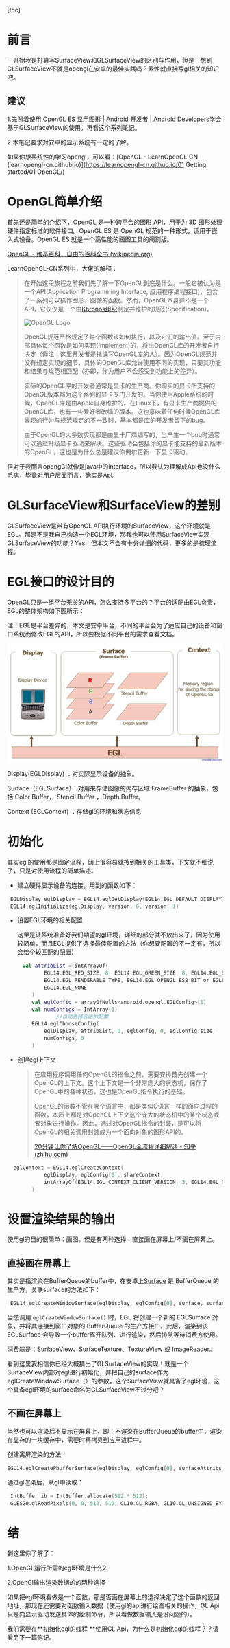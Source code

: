 [toc]

# 前言

一开始我是打算写SurfaceView和GLSurfaceView的区别与作用，但是一想到GLSurfaceView不就是opengl在安卓的最佳实践吗？索性就直接写gl相关的知识吧。

## 建议

1.先照着[使用 OpenGL ES 显示图形  | Android 开发者  | Android Developers](https://developer.android.com/training/graphics/opengl?hl=zh-cn)学会基于GLSurfaceView的使用，再看这个系列笔记。

2.本笔记要求对安卓的显示系统有一定的了解。

如果你想系统性的学习opengl，可以看：[OpenGL - LearnOpenGL CN (learnopengl-cn.github.io)](https://learnopengl-cn.github.io/01 Getting started/01 OpenGL/)

# OpenGL简单介绍

首先还是简单的介绍下，OpenGL 是一种跨平台的图形 API，用于为 3D 图形处理硬件指定标准的软件接口。OpenGL ES 是 OpenGL 规范的一种形式，适用于嵌入式设备。OpenGL ES 就是一个高性能的画图工具的阉割版。

[OpenGL - 维基百科，自由的百科全书 (wikipedia.org)](https://zh.wikipedia.org/zh/OpenGL)

LearnOpenGL-CN系列中，大佬的解释：

> 在开始这段旅程之前我们先了解一下OpenGL到底是什么。一般它被认为是一个API(Application Programming Interface, 应用程序编程接口)，包含了一系列可以操作图形、图像的函数。然而，OpenGL本身并不是一个API，它仅仅是一个由[Khronos组织](http://www.khronos.org/)制定并维护的规范(Specification)。
>
> ![OpenGL Logo](https://learnopengl-cn.github.io/img/01/01/opengl.jpg)
>
> OpenGL规范严格规定了每个函数该如何执行，以及它们的输出值。至于内部具体每个函数是如何实现(Implement)的，将由OpenGL库的开发者自行决定（译注：这里开发者是指编写OpenGL库的人）。因为OpenGL规范并没有规定实现的细节，具体的OpenGL库允许使用不同的实现，只要其功能和结果与规范相匹配（亦即，作为用户不会感受到功能上的差异）。
>
> 实际的OpenGL库的开发者通常是显卡的生产商。你购买的显卡所支持的OpenGL版本都为这个系列的显卡专门开发的。当你使用Apple系统的时候，OpenGL库是由Apple自身维护的。在Linux下，有显卡生产商提供的OpenGL库，也有一些爱好者改编的版本。这也意味着任何时候OpenGL库表现的行为与规范规定的不一致时，基本都是库的开发者留下的bug。
>
> 由于OpenGL的大多数实现都是由显卡厂商编写的，当产生一个bug时通常可以通过升级显卡驱动来解决。这些驱动会包括你的显卡能支持的最新版本的OpenGL，这也是为什么总是建议你偶尔更新一下显卡驱动。

但对于我而言opengGl就像是java中的interface，所以我认为理解成Api也没什么毛病，毕竟对用户层面而言，确实是Api。

# GLSurfaceView和SurfaceView的差别

GLSurfaceView是带有OpenGL API执行环境的SurfaceView，这个环境就是EGL。那是不是我自己构造一个EGL环境，那我也可以使用SurfaceView实现GLSurfaceView的功能？Yes！但本文不会有十分详细的代码，更多的是梳理流程。

# EGL接口的设计目的

OpenGL只是一组平台无关的API，怎么支持多平台的？平台的适配由EGL负责，EGL的整体架构如下图所示：

注：EGL是平台差异的，本文是安卓平台，不同的平台会为了适应自己的设备和窗口系统而修改EGL的API，所以要根据不同平台的需求查看文档。

![image](https://github.com/BAByte/pic/blob/master/11627955-2b58b754981e0e6d.png?raw=true)

Display(EGLDisplay) ：对实际显示设备的抽象。

Surface（EGLSurface）：对用来存储图像的内存区域 FrameBuffer 的抽象，包括 Color Buffer， Stencil Buffer ，Depth Buffer。

Context (EGLContext) ：存储gl的环境和状态信息

# 初始化

其实egl的使用都是固定流程，网上很容易就搜到相关的工具类，下文就不细说了，只是对使用流程的简单描述。

+ 建立硬件显示设备的连接，用到的函数如下：

~~~kotlin
 EGLDisplay eglDisplay = EGL14.eglGetDisplay(EGL14.EGL_DEFAULT_DISPLAY)
 EGL14.eglInitialize(eglDisplay, version, 0, version, 1)
~~~

+ 设置EGL环境的相关配置

  这里是让系统准备好我们期望的gl环境，详细的部分就不放出来了，因为使用较简单，而且EGL提供了选择最佳配置的方法（你想要配置的不一定有，所以会给个较匹配的配置）

~~~kotlin
     val attribList = intArrayOf(
            EGL14.EGL_RED_SIZE, 8, EGL14.EGL_GREEN_SIZE, 8, EGL14.EGL_BLUE_SIZE, 8, EGL14.EGL_ALPHA_SIZE, 8,
            EGL14.EGL_RENDERABLE_TYPE, EGL14.EGL_OPENGL_ES2_BIT or EGLExt.EGL_OPENGL_ES3_BIT_KHR, EGL14.EGL_NONE, 0,
            EGL14.EGL_NONE
        )
        val eglConfig = arrayOfNulls<android.opengl.EGLConfig>(1)
        val numConfigs = IntArray(1)
				//自动选择合适的配置
        EGL14.eglChooseConfig(
            eglDisplay, attribList, 0, eglConfig, 0, eglConfig.size,
            numConfigs, 0
        )
~~~

+ 创建egl上下文

  > 在应用程序调用任何OpenGL的指令之前，需要安排首先创建一个OpenGL的上下文。这个上下文是一个非常庞大的状态机，保存了OpenGL中的各种状态，这也是OpenGL指令执行的基础。
  >
  > OpenGL的函数不管在哪个语言中，都是类似C语言一样的面向过程的函数，本质上都是对OpenGL上下文这个庞大的状态机中的某个状态或者对象进行操作。因此，通过对OpenGL指令的封装，是可以将OpenGL的相关调用封装成为一个面向对象的图形API的。
  >
  > [20分钟让你了解OpenGL——OpenGL全流程详细解读 - 知乎 (zhihu.com)](https://zhuanlan.zhihu.com/p/56693625)

~~~kotlin
  eglContext = EGL14.eglCreateContext(
            eglDisplay, eglConfig[0], shareContext,
            intArrayOf(EGL14.EGL_CONTEXT_CLIENT_VERSION, 3, EGL14.EGL_NONE), 0
        )
~~~

# 设置渲染结果的输出

使用gl的目的很简单：画图。但是有两种选择：直接画在屏幕上/不画在屏幕上。

## 直接画在屏幕上

其实是指渲染在BufferQueue的buffer中，在安卓上[Surface](https://source.android.google.cn/devices/graphics/arch-sh?hl=zh-cn) 是 BufferQueue 的生产方，关联surface的方法如下：

~~~kotlin
 EGL14.eglCreateWindowSurface(eglDisplay, eglConfig[0], surface, surfaceAttribs, 0)
~~~

当您调用 `eglCreateWindowSurface()` 时，EGL 将创建一个新的 EGLSurface 对象，并将其连接到窗口对象的 BufferQueue 的生产方接口。此后，渲染到该 EGLSurface 会导致一个buffer离开队列、进行渲染，然后排队等待消费方使用。

消费端是：SurfaceView、SurfaceTexture、TextureView 或 ImageReader。

看到这里我相信你已经大概猜出了GLSurfaceView的实现！就是一个SurfaceView内部对egl进行初始化，并把自己的surface作为eglCreateWindowSurface（）的参数，这个SurfaceView就具备了egl环境，这个具备egl环境的surface命名为GLSurfaceView不过分吧？

## 不画在屏幕上

当然也可以渲染后不显示在屏幕上，即：不渲染在BufferQueue的buffer中，渲染在显存的一块缓存中，需要时再拷贝到应用进程中。

创建离屏渲染的方法：

~~~kotlin
EGL14.eglCreatePbufferSurface(eglDisplay, eglConfig[0], surfaceAttribs, 0)
~~~

通过gl渲染后，从gl中读取：

~~~kotlin
 IntBuffer ib = IntBuffer.allocate(512 * 512);
 GLES20.glReadPixels(0, 0, 512, 512, GL10.GL_RGBA, GL10.GL_UNSIGNED_BYTE, ib);
~~~

# 结

到这里你了解了：

1.OpenGL运行所需的egl环境是什么2

2.OpenGl输出渲染数据的的两种选择

如果把egl环境看做是一个函数，那是否画在屏幕上的选择决定了这个函数的返回地址，那现在还需要对函数输入数据（使用gl的api进行绘图相关的操作，GL Api只是向显示驱动发送具体的绘制命令，所以看做数据输入是没问题的）。

我们需要在**初始化egl的线程 **使用GL Api，为什么是初始化egl的线程？？请看另下一篇笔记。

